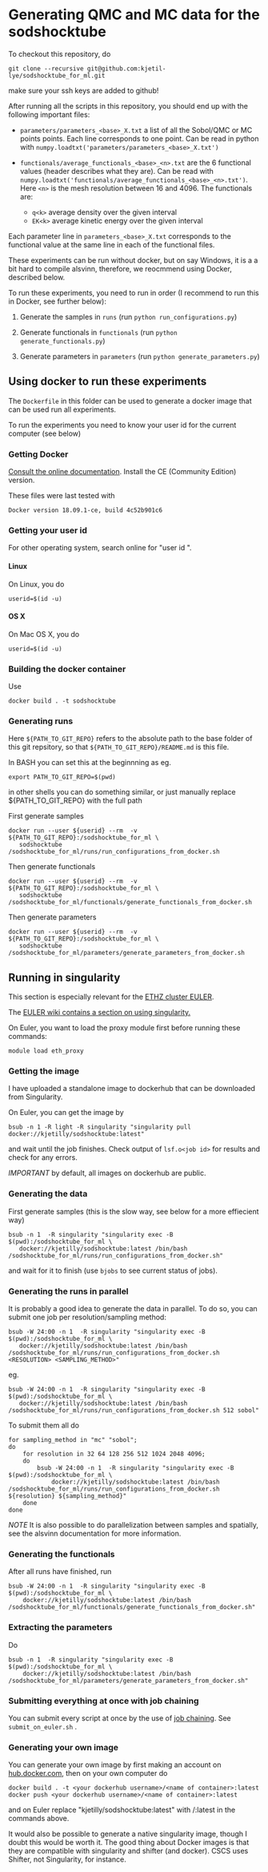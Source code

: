 # Generating QMC and MC data for the sodshocktube

To checkout this repository, do

    git clone --recursive git@github.com:kjetil-lye/sodshocktube_for_ml.git

make sure your ssh keys are added to github!

After running all the scripts in this repository, you should end up with the following important files:

 * ```parameters/parameters_<base>_X.txt``` a list of all the Sobol/QMC or MC points points. Each line corresponds to one point. Can be read in python with ```numpy.loadtxt('parameters/parameters_<base>_X.txt')```

 * ```functionals/average_functionals_<base>_<n>.txt``` are the 6 functional values (header describes what they are). Can be read with ```numpy.loadtxt('functionals/average_functionals_<base>_<n>.txt')```. Here ```<n>``` is the mesh resolution between 16 and 4096. The functionals are:
    - ```q<k>``` average density over the given interval
    - ```EK<k>``` average kinetic energy over the given interval

Each parameter line in ```parameters_<base>_X.txt``` corresponds to the functional value at the same line in each of the functional files.
  

These experiments can be run without docker, but on say Windows, it is a a bit hard to compile alsvinn, therefore, we reocmmend using Docker, described below.

To run these experiments, you need to run in order (I recommend to run this in Docker, see further below):

1) Generate the samples in ```runs``` (run ```python run_configurations.py```)
    

2) Generate functionals in ```functionals``` (run ```python generate_functionals.py```)

3) Generate parameters in ```parameters``` (run ```python generate_parameters.py```)
    

## Using docker to run these experiments

The ```Dockerfile``` in this folder can be used to generate a docker image that can be used run all experiments.

To run the experiments you need to know your user id for the current computer (see below)

### Getting Docker

[Consult the online documentation](https://docs.docker.com/install/). Install the CE (Community Edition) version.

These files were last tested with

    Docker version 18.09.1-ce, build 4c52b901c6

### Getting your user id
For other operating system, search online for "user id <Operating system name>".

#### Linux

On Linux, you do

    userid=$(id -u)

#### OS X

On Mac OS X, you do

    userid=$(id -u)

### Building the docker container

Use

    docker build . -t sodshocktube


### Generating runs

Here ```${PATH_TO_GIT_REPO}``` refers to the absolute path to the base folder of this
git repsitory, so that ```${PATH_TO_GIT_REPO}/README.md``` is this file.

In BASH you can set this at the beginnning as eg.

    export PATH_TO_GIT_REPO=$(pwd)

in other shells you can do something similar, or just manually replace ${PATH_TO_GIT_REPO} with the full path

First generate samples

    docker run --user ${userid} --rm  -v ${PATH_TO_GIT_REPO}:/sodshocktube_for_ml \
       sodshocktube /sodshocktube_for_ml/runs/run_configurations_from_docker.sh


Then generate functionals

    docker run --user ${userid} --rm  -v ${PATH_TO_GIT_REPO}:/sodshocktube_for_ml \
       sodshocktube /sodshocktube_for_ml/functionals/generate_functionals_from_docker.sh

Then generate parameters

    docker run --user ${userid} --rm  -v ${PATH_TO_GIT_REPO}:/sodshocktube_for_ml \
       sodshocktube /sodshocktube_for_ml/parameters/generate_parameters_from_docker.sh

## Running in singularity
This section is especially relevant for the [ETHZ cluster EULER](https://scicomp.ethz.ch/wiki/Main_Page). 

The [EULER wiki contains a section on using singularity.](https://scicomp.ethz.ch/wiki/Singularity)

On Euler, you want to load the proxy module first before running these commands:

    module load eth_proxy 

### Getting the image

I have uploaded a standalone image to dockerhub that can be downloaded from Singularity. 

On Euler, you can get the image by
   

    bsub -n 1 -R light -R singularity "singularity pull docker://kjetilly/sodshocktube:latest"

and wait until the job finishes. Check output of ```lsf.o<job id>``` for results and check for any errors. 


*IMPORTANT* by default, all images on dockerhub are public.

### Generating the data

First generate samples (this is the slow way, see below for a more effiecient way)

    bsub -n 1  -R singularity "singularity exec -B $(pwd):/sodshocktube_for_ml \
       docker://kjetilly/sodshocktube:latest /bin/bash /sodshocktube_for_ml/runs/run_configurations_from_docker.sh"

and wait for it to finish (use ```bjobs``` to see current status of jobs).

### Generating the runs in parallel

It is probably a good idea to generate the data in parallel. To do so, you can submit one job per resolution/sampling method:

    bsub -W 24:00 -n 1  -R singularity "singularity exec -B $(pwd):/sodshocktube_for_ml \
       docker://kjetilly/sodshocktube:latest /bin/bash /sodshocktube_for_ml/runs/run_configurations_from_docker.sh <RESOLUTION> <SAMPLING_METHOD>"

eg.

    bsub -W 24:00 -n 1  -R singularity "singularity exec -B $(pwd):/sodshocktube_for_ml \
       docker://kjetilly/sodshocktube:latest /bin/bash /sodshocktube_for_ml/runs/run_configurations_from_docker.sh 512 sobol"

To submit them all do 

    for sampling_method in "mc" "sobol";
    do
        for resolution in 32 64 128 256 512 1024 2048 4096;
        do
            bsub -W 24:00 -n 1  -R singularity "singularity exec -B $(pwd):/sodshocktube_for_ml \
                docker://kjetilly/sodshocktube:latest /bin/bash /sodshocktube_for_ml/runs/run_configurations_from_docker.sh ${resolution} ${sampling_method}"
        done
    done

*NOTE* It is also possible to do parallelization between samples and spatially, see the alsvinn documentation for more information.

### Generating the functionals

After all runs have finished, run

    bsub -W 24:00 -n 1  -R singularity "singularity exec -B $(pwd):/sodshocktube_for_ml \
        docker://kjetilly/sodshocktube:latest /bin/bash /sodshocktube_for_ml/functionals/generate_functionals_from_docker.sh"

### Extracting the parameters

Do 

    bsub -n 1  -R singularity "singularity exec -B $(pwd):/sodshocktube_for_ml \
        docker://kjetilly/sodshocktube:latest /bin/bash /sodshocktube_for_ml/parameters/generate_parameters_from_docker.sh"

### Submitting everything at once with job chaining

You can submit every script at once by the use of [job chaining](https://scicomp.ethz.ch/wiki/Job_chaining). See ```submit_on_euler.sh``` .


### Generating your own image

You can generate your own image by first making an account on [hub.docker.com](https://hub.docker.com), then on your own computer do


    docker build . -t <your dockerhub username>/<name of container>:latest
    docker push <your dockerhub username>/<name of container>:latest

and on Euler replace "kjetilly/sodshocktube:latest" with <your dockerhub username>/<name of container>:latest in the commands above.

It would also be possible to generate a native singularity image, though I doubt this would be worth it. The good thing about Docker images is that 
they are compatible with singularity and shifter (and docker). CSCS uses Shifter, not Singularity, for instance.

